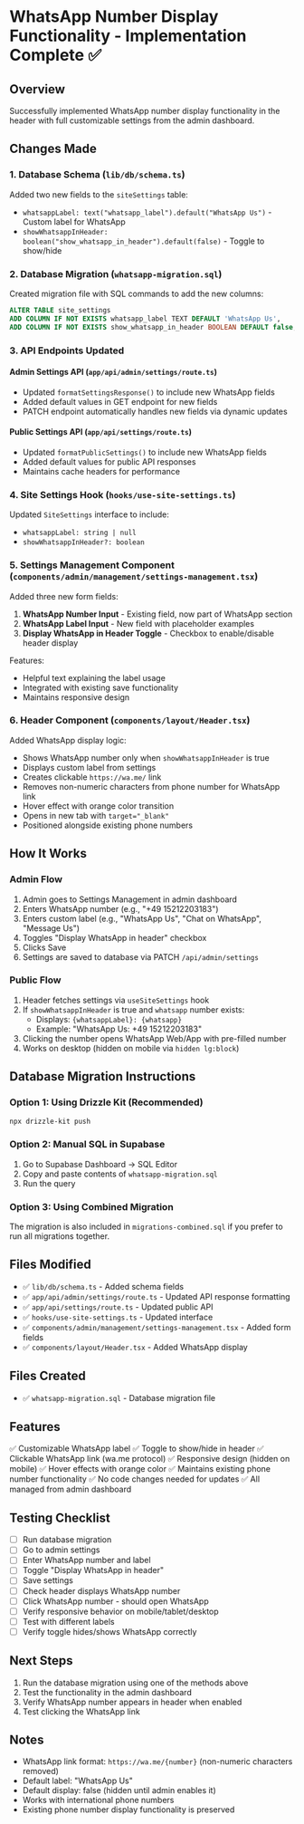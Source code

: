 # WhatsApp Number Display Functionality - Implementation Complete ✅

## Overview
Successfully implemented WhatsApp number display functionality in the header with full customizable settings from the admin dashboard.

## Changes Made

### 1. Database Schema (`lib/db/schema.ts`)
Added two new fields to the `siteSettings` table:
- `whatsappLabel: text("whatsapp_label").default("WhatsApp Us")` - Custom label for WhatsApp
- `showWhatsappInHeader: boolean("show_whatsapp_in_header").default(false)` - Toggle to show/hide

### 2. Database Migration (`whatsapp-migration.sql`)
Created migration file with SQL commands to add the new columns:
```sql
ALTER TABLE site_settings
ADD COLUMN IF NOT EXISTS whatsapp_label TEXT DEFAULT 'WhatsApp Us',
ADD COLUMN IF NOT EXISTS show_whatsapp_in_header BOOLEAN DEFAULT false;
```

### 3. API Endpoints Updated

#### Admin Settings API (`app/api/admin/settings/route.ts`)
- Updated `formatSettingsResponse()` to include new WhatsApp fields
- Added default values in GET endpoint for new fields
- PATCH endpoint automatically handles new fields via dynamic updates

#### Public Settings API (`app/api/settings/route.ts`)
- Updated `formatPublicSettings()` to include new WhatsApp fields
- Added default values for public API responses
- Maintains cache headers for performance

### 4. Site Settings Hook (`hooks/use-site-settings.ts`)
Updated `SiteSettings` interface to include:
- `whatsappLabel: string | null`
- `showWhatsappInHeader?: boolean`

### 5. Settings Management Component (`components/admin/management/settings-management.tsx`)
Added three new form fields:
1. **WhatsApp Number Input** - Existing field, now part of WhatsApp section
2. **WhatsApp Label Input** - New field with placeholder examples
3. **Display WhatsApp in Header Toggle** - Checkbox to enable/disable header display

Features:
- Helpful text explaining the label usage
- Integrated with existing save functionality
- Maintains responsive design

### 6. Header Component (`components/layout/Header.tsx`)
Added WhatsApp display logic:
- Shows WhatsApp number only when `showWhatsappInHeader` is true
- Displays custom label from settings
- Creates clickable `https://wa.me/` link
- Removes non-numeric characters from phone number for WhatsApp link
- Hover effect with orange color transition
- Opens in new tab with `target="_blank"`
- Positioned alongside existing phone numbers

## How It Works

### Admin Flow
1. Admin goes to Settings Management in admin dashboard
2. Enters WhatsApp number (e.g., "+49 15212203183")
3. Enters custom label (e.g., "WhatsApp Us", "Chat on WhatsApp", "Message Us")
4. Toggles "Display WhatsApp in header" checkbox
5. Clicks Save
6. Settings are saved to database via PATCH `/api/admin/settings`

### Public Flow
1. Header fetches settings via `useSiteSettings` hook
2. If `showWhatsappInHeader` is true and `whatsapp` number exists:
   - Displays: `{whatsappLabel}: {whatsapp}`
   - Example: "WhatsApp Us: +49 15212203183"
3. Clicking the number opens WhatsApp Web/App with pre-filled number
4. Works on desktop (hidden on mobile via `hidden lg:block`)

## Database Migration Instructions

### Option 1: Using Drizzle Kit (Recommended)
```bash
npx drizzle-kit push
```

### Option 2: Manual SQL in Supabase
1. Go to Supabase Dashboard → SQL Editor
2. Copy and paste contents of `whatsapp-migration.sql`
3. Run the query

### Option 3: Using Combined Migration
The migration is also included in `migrations-combined.sql` if you prefer to run all migrations together.

## Files Modified
- ✅ `lib/db/schema.ts` - Added schema fields
- ✅ `app/api/admin/settings/route.ts` - Updated API response formatting
- ✅ `app/api/settings/route.ts` - Updated public API
- ✅ `hooks/use-site-settings.ts` - Updated interface
- ✅ `components/admin/management/settings-management.tsx` - Added form fields
- ✅ `components/layout/Header.tsx` - Added WhatsApp display

## Files Created
- ✅ `whatsapp-migration.sql` - Database migration file

## Features
✅ Customizable WhatsApp label
✅ Toggle to show/hide in header
✅ Clickable WhatsApp link (wa.me protocol)
✅ Responsive design (hidden on mobile)
✅ Hover effects with orange color
✅ Maintains existing phone number functionality
✅ No code changes needed for updates
✅ All managed from admin dashboard

## Testing Checklist
- [ ] Run database migration
- [ ] Go to admin settings
- [ ] Enter WhatsApp number and label
- [ ] Toggle "Display WhatsApp in header"
- [ ] Save settings
- [ ] Check header displays WhatsApp number
- [ ] Click WhatsApp number - should open WhatsApp
- [ ] Verify responsive behavior on mobile/tablet/desktop
- [ ] Test with different labels
- [ ] Verify toggle hides/shows WhatsApp correctly

## Next Steps
1. Run the database migration using one of the methods above
2. Test the functionality in the admin dashboard
3. Verify WhatsApp number appears in header when enabled
4. Test clicking the WhatsApp link

## Notes
- WhatsApp link format: `https://wa.me/{number}` (non-numeric characters removed)
- Default label: "WhatsApp Us"
- Default display: false (hidden until admin enables it)
- Works with international phone numbers
- Existing phone number display functionality is preserved

